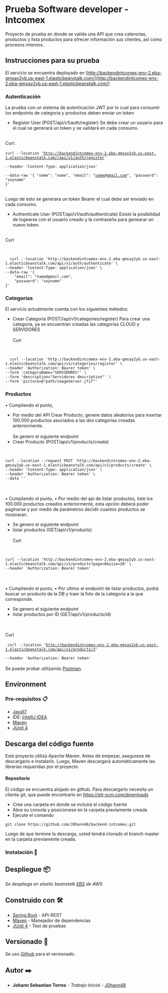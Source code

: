 # Prueba Software developer - Intcomex

Proyecto de prueba en donde se valida una API que crea caterorias, productos y lista productos para ofrecer información sus clientes, así como procesos internos.

## Instrucciones para su prueba

El servicio se encuentra deployado en [http://backendintcomex-env-2.eba-gmsay2yb.us-east-1.elasticbeanstalk.com/](http://backendintcomex-env-2.eba-gmsay2yb.us-east-1.elasticbeanstalk.com/)

### Autenticación

La prueba con un sistema de autenticación JWT por lo cual para consumir los endpoints de categoria y productos deben enviar un token

* Register User (POST/api/v1/auth/register) Se debe crear un usuario para el cual se generará un token y se validará en cada consumo. <br><br>

Curl: <br><br>
<code>curl --location 'http://backendintcomex-env-2.eba-gmsay2yb.us-east-1.elasticbeanstalk.com//api/v1/auth/register' \
--header 'Content-Type: application/json' \
--data-raw '{
    "name": "name",
    "email": "name@gmail.com",
    "password": "soyname"
}'</code>
 <br><br>

 Luego de esto se generara un token Bearer el cual debe ser enviado en cada consumo. 
  
* Authenticate User (POST/api/v1/auth/authenticate) Existe la posibilidad de logearse con el usuario creado y la contraseña para genearar un nuevo token. <br><br>

Curl
<br><br>

<code>
  curl --location 'http://backendintcomex-env-2.eba-gmsay2yb.us-east-1.elasticbeanstalk.com/api/v1/auth/authenticate' \
--header 'Content-Type: application/json' \
--data-raw '{
    "email": "name@gmail.com",
    "password": "soyname"
}'
</code>

### Categorias

El servicio actualmente cuenta con los siguientes métodos:

* Crear Categoría (POST//api/v1/categories/register) Para crear una categoria, ya se encuentran creadas las categorias CLOUD y SERVIDORES <br><br>
Curl
<br><br>
<code>
  curl --location 'http://backendintcomex-env-2.eba-gmsay2yb.us-east-1.elasticbeanstalk.com/api/v1/categories/register' \
--header 'Authorization: Bearer token' \
--form 'categoryName="SERVIDORES"' \
--form 'description="Servidores description"' \
--form 'picture=@"path/imageServer.jfif"'
</code>

### Productos
•	Cumpliendo el punto,
- Por medio del API Crear Producto, genere datos aleatorios para insertar 100.000 productos asociados a las dos categorías creadas anteriormente.
<br><br>
Se genero el siguiente endpoint
- Crear Producto (POST/api/v1/products/create)
<br><br>
<code>
curl --location --request POST 'http://backendintcomex-env-2.eba-gmsay2yb.us-east-1.elasticbeanstalk.com/api/v1/products/create' \
--header 'Content-Type: application/json' \
--header 'Authorization: Bearer token' \
--data ''
</code>
<br><br>

•	Cumpliendo el punto,
•	Por medio del api de listar productos, liste los 100.000 productos creados anteriormente, esta opción deberá poder paginarse y por medio de parámetros decidir cuantos productos se mostraran.

- Se genero el siguiente endpoint
- listar productos (GET/api/v1/products)
<br><br>
Curl
<br><br>
<code>
curl --location 'http://backendintcomex-env-2.eba-gmsay2yb.us-east-1.elasticbeanstalk.com/api/v1/products?page=0&size=20' \
--header 'Authorization: Bearer token'
</code>
<br><br>

•	Cumpliendo el punto,
•	Por ultimo el endpoint de listar productos, podrá buscar un producto de la DB y traer la foto de la categoría a la que corresponde.
- Se genero el siguiente endpoint
- listar productos por ID (GET/api/v1/products/id)

<br><br>
Curl
<br><br>
<code>
curl --location 'http://backendintcomex-env-2.eba-gmsay2yb.us-east-1.elasticbeanstalk.com/api/v1/products/3' \
--header 'Authorization: Bearer token'
</code>
<br><br>
Se puede probar utilizando [Postman](https://www.getpostman.com/).

## Environment
### Pre-requisitos 📋

* [Java17](https://www.oracle.com/co/java/technologies/javase-jdk17-downloads.html)
* IDE: [IntelliJ IDEA](https://www.jetbrains.com/idea/)
* [Maven](https://maven.apache.org/)
* [JUnit 4](https://junit.org/junit5/)


## Descarga del código fuente
   
   Este proyecto utiliza Apache Maven. Antes de empezar, asegurese de descargarlo e instalarlo. Luego, Maven descargará automáticamente las librerias requeridas por el proyecto
   
   #### Repositorio
   
   El código se encuentra alojado en github. Para descargarlo necesita un cliente git, que puede encontrarlo en https://git-scm.com/downloads
   
   * Cree una carpeta en donde se incluirá el código fuente<br>
   * Abra su consola y posicionese en la carpeta previamente creada<br>
   * Ejecute el comando<br>
   
    git clone https://github.com/J0hann48/backend-intcomex.git
   
   Luego de que termine la descarga, usted tendrá clonado el branch master en la carpeta previamente creada.

### Instalación 🔧

## Despliegue 📦

_Se despliega en elastic beanstalk [EBS](http://backendintcomex-env-2.eba-gmsay2yb.us-east-1.elasticbeanstalk.com/) de AWS_

## Construido con 🛠️

* [Spring Boot](https://spring.io/projects/spring-boot) - API-REST
* [Maven](https://maven.apache.org/) - Manejador de dependencias
*  [JUnit 4](https://junit.org/junit4/) - Test de pruebas



## Versionado 📌

Se uso [Github](https://github.com/) para el versionado. 

## Autor ✒️

* **Johann Sebastian Torres** - *Trabajo Inicial* - [J0hann48](https://github.com/J0hann48)


